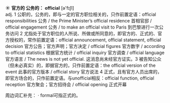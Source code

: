 ☀ <span class="category">**官方的 公务的：**</span>
<span class="vocabulary">**official**</span> [ə'fɪʃl]  
<span class="definition">adj. 1 公职的，公务的，即与一定的官方职位相关的，只作前置定语：</span>official responsibilities 公务 / the Prime Minister’s official residence 首相官邸 / official engagement 公务 / to make an official visit to Paris 到巴黎进行一次公务访问 <span class="definition">2 尤指处于官方职位的人所说、所做或所同意的，即官方的、正式的、官方授权的，常作前置定语：</span>official announcement, official statement, official decision 官方公告；官方声明；官方决定 / official figures 官方数字 / according to official statistics 根据官方统计 / official inquiry 官方调查 / official language 官方语言 / The news is not yet official. 这消息尚未经官方证实。<span class="definition">3 被告知公众（但未必真实）的，即据官方的，只作前置定语：</span>the official version of the event 此事的官方版本 / official story 官方说法 <span class="definition">4 正式，且有官方人员出席的，即官方场合的，只作前置定语。与unofficial相反：</span>official function, official reception 官方聚会；官方招待会 / official opening 正式开幕

周边词汇补充：
· formal可指正式的。


